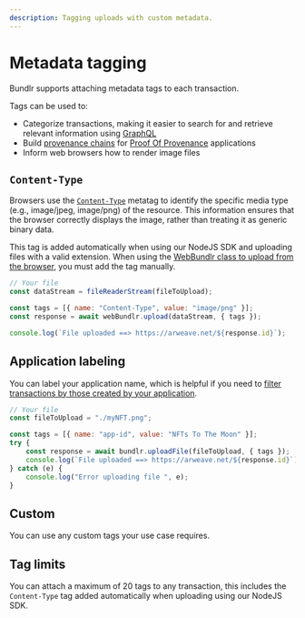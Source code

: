 ```yaml
---
description: Tagging uploads with custom metadata.
---
```


# Metadata tagging

Bundlr supports attaching metadata tags to each transaction.

Tags can be used to:

-   Categorize transactions, making it easier to search for and retrieve relevant information using [GraphQL](/developer-docs/graphql)
-   Build [provenance chains](/developer-docs/recipes/provenance-chain) for [Proof Of Provenance](/overview/solutions/proof-of-provenance) applications
-   Inform web browsers how to render image files

## `Content-Type`

Browsers use the [`Content-Type`](<(https://developer.mozilla.org/en-US/Web/HTTP/Basics_of_HTTP/MIME_types/Common_types)>) metatag to identify the specific media type (e.g., image/jpeg, image/png) of the resource. This information ensures that the browser correctly displays the image, rather than treating it as generic binary data.

This tag is added automatically when using our NodeJS SDK and uploading files with a valid extension. When using the [WebBundlr class to upload from the browser](/developer-docs/sdk/bundlr-in-the-browser), you must add the tag manually.

```js
// Your file
const dataStream = fileReaderStream(fileToUpload);

const tags = [{ name: "Content-Type", value: "image/png" }];
const response = await webBundlr.upload(dataStream, { tags });

console.log(`File uploaded ==> https://arweave.net/${response.id}`);
```

## Application labeling

You can label your application name, which is helpful if you need to [filter transactions by those created by your application](/developer-docs/graphql#tags).

```js
// Your file
const fileToUpload = "./myNFT.png";

const tags = [{ name: "app-id", value: "NFTs To The Moon" }];
try {
	const response = await bundlr.uploadFile(fileToUpload, { tags });
	console.log(`File uploaded ==> https://arweave.net/${response.id}`);
} catch (e) {
	console.log("Error uploading file ", e);
}
```

## Custom

You can use any custom tags your use case requires.

## Tag limits

You can attach a maximum of 20 tags to any transaction, this includes the `Content-Type` tag added automatically when uploading using our NodeJS SDK.
